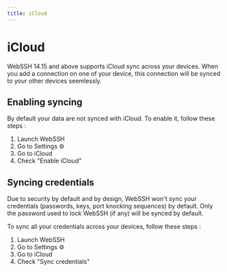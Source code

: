 ```yaml
---
title: iCloud
---
```

# iCloud
WebSSH 14.15 and above supports iCloud sync across your devices. When you add a connection on one of your device, this connection will be synced to your other devices seemlessly.

## Enabling syncing
By default your data are not synced with iCloud. To enable it, follow these steps :

1. Launch WebSSH
2. Go to Settings :gear:
3. Go to iCloud
4. Check "Enable iCloud"

## Syncing credentials
Due to security by default and by design, WebSSH won't sync your credentials (passwords, keys, port knocking sequences) by default.
Only the password used to lock WebSSH (if any) will be synced by default.

To sync all your credentials across your devices, follow these steps :

1. Launch WebSSH
2. Go to Settings :gear:
3. Go to iCloud
4. Check "Sync credentials"
